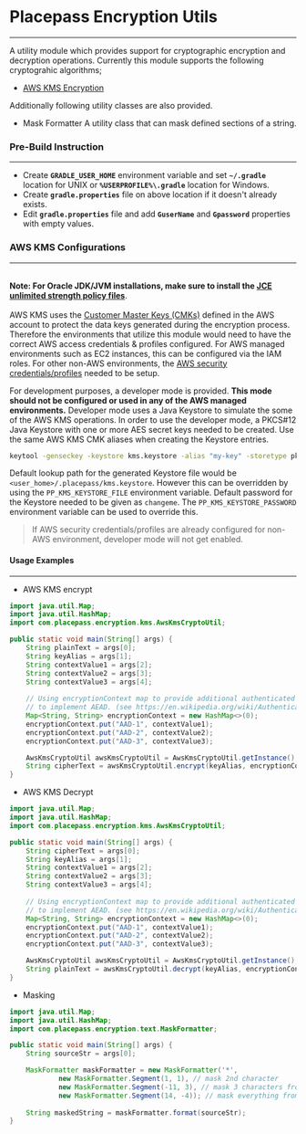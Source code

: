 # Placepass Encryption Utils
----
A utility module which provides support for cryptographic encryption and decryption operations. Currently this module supports the following cryptograhic algorithms;

* [AWS KMS Encryption][1]

Additionally following utility classes are also provided.

* Mask Formatter
  A utility class that can mask defined sections of a string.

### Pre-Build Instruction
--------------------------
* Create **`GRADLE_USER_HOME`** environment variable and set **`~/.gradle`** location for UNIX or **`%USERPROFILE%\.gradle`** location for Windows.
* Create **`gradle.properties`** file on above location if it doesn't already exists.
* Edit **`gradle.properties`** file and add **`GuserName`** and **`Gpassword`** properties with empty values.

### AWS KMS Configurations
----
\
**Note: For Oracle JDK/JVM installations, make sure to install the [JCE unlimited strength policy files][4]**.
\
\
AWS KMS uses the [Customer Master Keys (CMKs)][2] defined in the AWS account to protect the data keys generated during the encryption process. Therefore the environments that utilize this module would need to have the correct AWS access credentials & profiles configured. For AWS managed environments such as EC2 instances, this can be configured via the IAM roles. For other non-AWS environments, the [AWS security credentials/profiles][3] needed to be setup.

For development purposes, a developer mode is provided. **This mode should not be configured or used in any of the AWS managed environments.** Developer mode uses a Java Keystore to simulate the some of the AWS KMS operations. In order to use the developer mode, a PKCS#12 Java Keystore with one or more AES secret keys needed to be created. Use the same AWS KMS CMK aliases when creating the Keystore entries.

```bash
keytool -genseckey -keystore kms.keystore -alias "my-key" -storetype pkcs12 -keyalg "AES" -keysize 192 -v
```
Default lookup path for the generated Keystore file would be `<user_home>/.placepass/kms.keystore`. However this can be overridden by using the `PP_KMS_KEYSTORE_FILE` environment variable. Default password for the Keystore needed to be given as `changeme`. The `PP_KMS_KEYSTORE_PASSWORD` environment variable can be used to override this.

>If AWS security credentials/profiles are already configured for non-AWS environment, developer mode will not get enabled.

#### Usage Examples
---
* AWS KMS encrypt
```java
import java.util.Map;
import java.util.HashMap;
import com.placepass.encryption.kms.AwsKmsCryptoUtil;

public static void main(String[] args) {
    String plainText = args[0];
    String keyAlias = args[1];
    String contextValue1 = args[2];
    String contextValue2 = args[3];
    String contextValue3 = args[4];
    
    // Using encryptionContext map to provide additional authenticated data(AAD)
    // to implement AEAD. (see https://en.wikipedia.org/wiki/Authenticated_encryption)
    Map<String, String> encryptionContext = new HashMap<>(0);
    encryptionContext.put("AAD-1", contextValue1);
    encryptionContext.put("AAD-2", contextValue2);
    encryptionContext.put("AAD-3", contextValue3);

    AwsKmsCryptoUtil awsKmsCryptoUtil = AwsKmsCryptoUtil.getInstance();
    String cipherText = awsKmsCryptoUtil.encrypt(keyAlias, encryptionContext, plainText);
}
```

* AWS KMS Decrypt
```java
import java.util.Map;
import java.util.HashMap;
import com.placepass.encryption.kms.AwsKmsCryptoUtil;

public static void main(String[] args) {
    String cipherText = args[0];
    String keyAlias = args[1];
    String contextValue1 = args[2];
    String contextValue2 = args[3];
    String contextValue3 = args[4];
    
    // Using encryptionContext map to provide additional authenticated data(AAD)
    // to implement AEAD. (see https://en.wikipedia.org/wiki/Authenticated_encryption)
    Map<String, String> encryptionContext = new HashMap<>(0);
    encryptionContext.put("AAD-1", contextValue1);
    encryptionContext.put("AAD-2", contextValue2);
    encryptionContext.put("AAD-3", contextValue3);

    AwsKmsCryptoUtil awsKmsCryptoUtil = AwsKmsCryptoUtil.getInstance();
    String plainText = awsKmsCryptoUtil.decrypt(keyAlias, encryptionContext, cipherText);
}
```

* Masking
```java
import java.util.Map;
import java.util.HashMap;
import com.placepass.encryption.text.MaskFormatter;

public static void main(String[] args) {
    String sourceStr = args[0];

    MaskFormatter maskFormatter = new MaskFormatter('*',
            new MaskFormatter.Segment(1, 1), // mask 2nd character
            new MaskFormatter.Segment(-11, 3), // mask 3 characters from 11th position of the string end
            new MaskFormatter.Segment(14, -4)); // mask everything from 14th character to (string.length-4)
			
    String maskedString = maskFormatter.format(sourceStr);
}
```

[1]: http://docs.aws.amazon.com/encryption-sdk/latest/developer-guide/introduction.html
[2]: http://docs.aws.amazon.com/kms/latest/developerguide/concepts.html#master_keys
[3]: http://docs.aws.amazon.com/cli/latest/userguide/cli-chap-getting-started.html
[4]: http://www.oracle.com/technetwork/java/javase/downloads/index.html#other